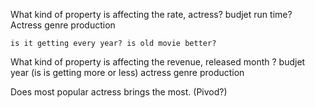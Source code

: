 

What kind of property is affecting the rate,
    actress? 
    budjet
    run time?
    Actress
    genre
    production
    
    is it getting every year? is old movie better?

What kind of property is affecting the revenue,
    released month ? 
    budjet
    year (is is getting more or less)
    actress
    genre
    production

Does most popular actress brings the most. (Pivod?)

